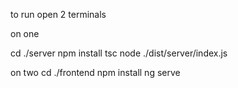 to run open 2 terminals

on one

cd ./server
npm install
tsc
node ./dist/server/index.js


on two
cd ./frontend
npm install
ng serve
